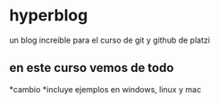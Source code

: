 # hyperblog
un blog increible para el curso de git y github de platzi

## en este curso vemos de todo
*cambio
*incluye ejemplos en windows, linux y mac

